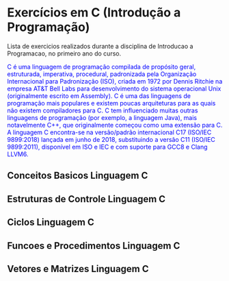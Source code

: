 # Exercícios em C (Introdução a Programação)

Lista de exercicios realizados durante a disciplina de Introducao a Programacao, no primeiro ano do curso.

<p style="color:blue"> 
  C é uma linguagem de programação compilada de propósito geral, estruturada, imperativa, procedural, padronizada pela Organização Internacional para Padronização (ISO), criada em 1972 por Dennis Ritchie na empresa AT&T Bell Labs para desenvolvimento do sistema operacional Unix (originalmente escrito em Assembly). C é uma das linguagens de programação mais populares e existem poucas arquiteturas para as quais não existem compiladores para C. C tem influenciado muitas outras linguagens de programação (por exemplo, a linguagem Java), mais notavelmente C++, que originalmente começou como uma extensão para C. A linguagem C encontra-se na versão/padrão internacional C17 (ISO/IEC 9899:2018) lançada em junho de 2018, substituindo a versão C11 (ISO/IEC 9899:2011), disponível em ISO e IEC e com suporte para GCC8 e Clang LLVM6. 
</p>

<h2> Conceitos Basicos Linguagem C </h2>
<h2> Estruturas de Controle Linguagem C </h2>
<h2> Ciclos Linguagem C </h2>
<h2> Funcoes e Procedimentos Linguagem C </h2>
<h2> Vetores e Matrizes Linguagem C </h2>

